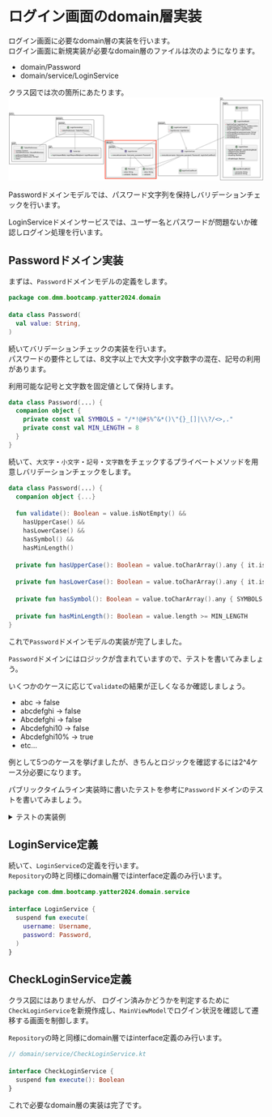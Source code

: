 # ログイン画面のdomain層実装
ログイン画面に必要なdomain層の実装を行います。  
ログイン画面に新規実装が必要なdomain層のファイルは次のようになります。  

- domain/Password
- domain/service/LoginService

クラス図では次の箇所にあたります。  
![login_class_domain](../../image/3/login_class_domain.png)

Passwordドメインモデルでは、パスワード文字列を保持しバリデーションチェックを行います。  

LoginServiceドメインサービスでは、ユーザー名とパスワードが問題ないか確認しログイン処理を行います。  

## Passwordドメイン実装

まずは、`Password`ドメインモデルの定義をします。  

```Kotlin
package com.dmm.bootcamp.yatter2024.domain

data class Password(
  val value: String,
)
```

続いてバリデーションチェックの実装を行います。  
パスワードの要件としては、8文字以上で大文字小文字数字の混在、記号の利用があります。  

利用可能な記号と文字数を固定値として保持します。  

```Kotlin
data class Password(...) {
  companion object {
    private const val SYMBOLS = "/*!@#$%^&*()\"{}_[]|\\?/<>,."
    private const val MIN_LENGTH = 8
  }
}
```

続いて、`大文字`・`小文字`・`記号`・`文字数`をチェックするプライベートメソッドを用意しバリデーションチェックをします。  

```Kotlin
data class Password(...) {
  companion object {...}

  fun validate(): Boolean = value.isNotEmpty() &&
    hasUpperCase() &&
    hasLowerCase() &&
    hasSymbol() &&
    hasMinLength()

  private fun hasUpperCase(): Boolean = value.toCharArray().any { it.isUpperCase() }

  private fun hasLowerCase(): Boolean = value.toCharArray().any { it.isLowerCase() }

  private fun hasSymbol(): Boolean = value.toCharArray().any { SYMBOLS.contains(it) }

  private fun hasMinLength(): Boolean = value.length >= MIN_LENGTH
}
```

これで`Password`ドメインモデルの実装が完了しました。  

`Password`ドメインにはロジックが含まれていますので、テストを書いてみましょう。  

いくつかのケースに応じて`validate`の結果が正しくなるか確認しましょう。  

- abc → false
- abcdefghi → false
- Abcdefghi → false
- Abcdefghi10 → false
- Abcdefghi10% → true
- etc...

例として5つのケースを挙げましたが、きちんとロジックを確認するには2^4ケース分必要になります。  

パブリックタイムライン実装時に書いたテストを参考に`Password`ドメインのテストを書いてみましょう。  

<details>
<summary>テストの実装例</summary>

```Kotlin
class PasswordSpec {
  @Test
  fun checkValidate() = runTest {
    val testCase = listOf(
      "abc" to false,
      "abcdefghi" to false,
      "Abcdefghi" to false,
      "Abcdefghi10" to false,
      "Abcdefghi10%" to true,
    )

    testCase.forEach {
      assertThat(Password(it.first).validate()).isEqualTo(it.second)
    }
  }
}
```
</details>


## LoginService定義

続いて、`LoginService`の定義を行います。  
`Repository`の時と同様にdomain層ではinterface定義のみ行います。  

```Kotlin
package com.dmm.bootcamp.yatter2024.domain.service

interface LoginService {
  suspend fun execute(
    username: Username,
    password: Password,
  )
}
```

## CheckLoginService定義
クラス図にはありませんが、
ログイン済みかどうかを判定するために`CheckLoginService`を新規作成し、`MainViewModel`でログイン状況を確認して遷移する画面を制御します。  

`Repository`の時と同様にdomain層ではinterface定義のみ行います。  

```Kotlin
// domain/service/CheckLoginService.kt

interface CheckLoginService {
  suspend fun execute(): Boolean
}
```

これで必要なdomain層の実装は完了です。  
